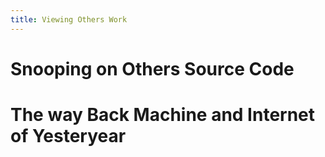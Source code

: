 ```yaml
---
title: Viewing Others Work
---
```


# Snooping on Others Source Code


# The way Back Machine and Internet of Yesteryear